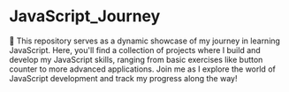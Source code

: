 # JavaScript_Journey
🚀 This repository serves as a dynamic showcase of my journey in learning JavaScript. Here, you'll find a collection of projects where I build and develop my JavaScript skills, ranging from basic exercises like button counter to more advanced applications. Join me as I explore the world of JavaScript development and track my progress along the way!
